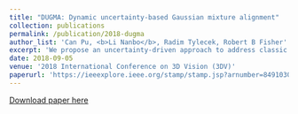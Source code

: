 ```yaml
---
title: "DUGMA: Dynamic uncertainty-based Gaussian mixture alignment"
collection: publications
permalink: /publication/2018-dugma
author_list: 'Can Pu, <b>Li Nanbo</b>, Radim Tylecek, Robert B Fisher'
excerpt: 'We propose an uncertainty-driven approach to address classic point set registration problems.'
date: 2018-09-05
venue: '2018 International Conference on 3D Vision (3DV)'
paperurl: 'https://ieeexplore.ieee.org/stamp/stamp.jsp?arnumber=8491030'
---
```

[Download paper here](https://ieeexplore.ieee.org/stamp/stamp.jsp?arnumber=8491030)


<!-- Recommended citation:
```
@inproceedings{pu2018dugma,
  title={DUGMA: Dynamic uncertainty-based Gaussian mixture alignment},
  author={Pu, Can and Li, Nanbo and Tylecek, Radim and Fisher, Bob},
  booktitle={2018 International Conference on 3D Vision (3DV)},
  pages={766--774},
  year={2018},
  organization={IEEE}
}
``` -->
